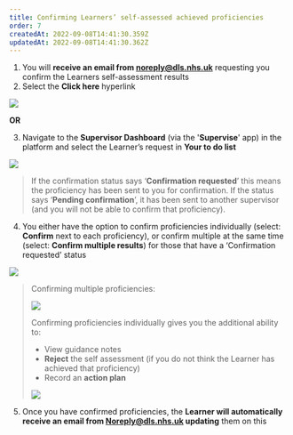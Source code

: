 ```yaml
---
title: Confirming Learners’ self-assessed achieved proficiencies
order: 7
createdAt: 2022-09-08T14:41:30.359Z
updatedAt: 2022-09-08T14:41:30.362Z
---
```

1. You will **receive an email from noreply@dls.nhs.uk** requesting you confirm the Learners self-assessment results​​
2. Select the **Click here** hyperlink​

![](/img/em-6-02-Confirming.jpg)

**​OR** ​

3. Navigate to the **Supervisor Dashboard** (via the '**Supervise**' app) in the platform and select the Learner’s request in **Your to do list​**

![](/img/em-6-03-Confirming.jpg)

> If the confirmation status says ‘**Confirmation requested**’ this means the proficiency has been sent to you for confirmation. If the status says ‘**Pending confirmation**’, it has been sent to another supervisor (and you will not be able to confirm that proficiency).​

4. You either have the option to confirm proficiencies individually (select: **Confirm** next to each proficiency), or confirm multiple at the same time (select: **Confirm multiple results**) for those that have a ‘Confirmation requested’ status​

![](/img/le-7-03-Confirming-proficiencies.jpg)

> C﻿onfirming multiple proficiencies: 
>
>  ![](/img/le-7-04-Confirming-proficiencies.jpg) 
>
> Confirming proficiencies individually gives you the additional ability to:​
>
> * View guidance notes​
> * **Reject** the self assessment (if you do not think the Learner has achieved that proficiency)
> * Record an **action plan ​**
>
>  ![](/img/le-7-05-Confirming-proficiencies.jpg)

5. Once you have confirmed proficiencies, the **Learner will automatically receive an email from Noreply@dls.nhs.uk updating** them on this​